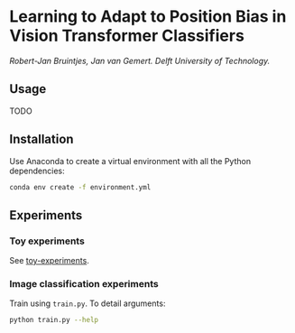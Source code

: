 # Learning to Adapt to Position Bias in Vision Transformer Classifiers

*Robert-Jan Bruintjes, Jan van Gemert. Delft University of Technology.*

## Usage

TODO

## Installation

Use Anaconda to create a virtual environment with all the Python dependencies:

```bash
conda env create -f environment.yml
```

## Experiments

### Toy experiments

See [toy-experiments](toy-experiments).

### Image classification experiments

Train using `train.py`. To detail arguments:

```bash
python train.py --help
```